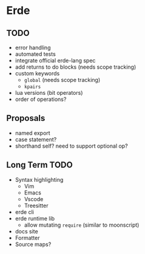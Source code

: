 # Erde

## TODO

- error handling
- automated tests
- integrate official erde-lang spec
- add returns to do blocks (needs scope tracking)
- custom keywords
  - `global` (needs scope tracking)
  - `kpairs`
- lua versions (bit operators)
- order of operations?

## Proposals

- named export
- case statement?
- shorthand self? need to support optional op?

## Long Term TODO

- Syntax highlighting
  - Vim
  - Emacs
  - Vscode
  - Treesitter
- erde cli
- erde runtime lib
  - allow mutating `require` (similar to moonscript)
- docs site
- Formatter
- Source maps?
